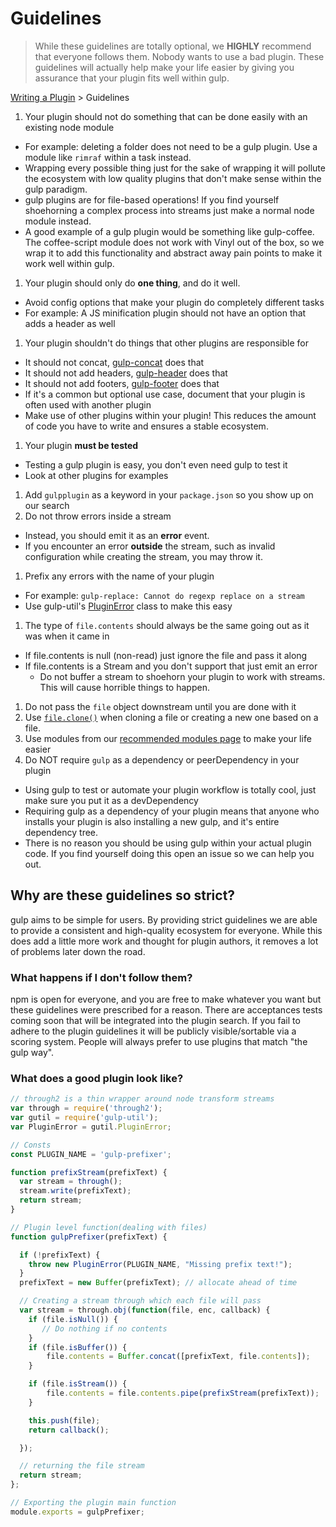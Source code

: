 # Guidelines

> While these guidelines are totally optional, we **HIGHLY** recommend that everyone follows them. Nobody wants to use a bad plugin. These guidelines will actually help make your life easier by giving you assurance that your plugin fits well within gulp.

[Writing a Plugin](README.md) > Guidelines

1. Your plugin should not do something that can be done easily with an existing node module
  - For example: deleting a folder does not need to be a gulp plugin. Use a module like `rimraf` within a task instead.
  - Wrapping every possible thing just for the sake of wrapping it will pollute the ecosystem with low quality plugins that don't make sense within the gulp paradigm.
  - gulp plugins are for file-based operations! If you find yourself shoehorning a complex process into streams just make a normal node module instead.
  - A good example of a gulp plugin would be something like gulp-coffee. The coffee-script module does not work with Vinyl out of the box, so we wrap it to add this functionality and abstract away pain points to make it work well within gulp.
1. Your plugin should only do **one thing**, and do it well.
  - Avoid config options that make your plugin do completely different tasks
  - For example: A JS minification plugin should not have an option that adds a header as well
1. Your plugin shouldn't do things that other plugins are responsible for
  - It should not concat, [gulp-concat](https://github.com/wearefractal/gulp-concat) does that
  - It should not add headers, [gulp-header](https://github.com/godaddy/gulp-header) does that
  - It should not add footers, [gulp-footer](https://github.com/godaddy/gulp-footer) does that
  - If it's a common but optional use case, document that your plugin is often used with another plugin
  - Make use of other plugins within your plugin! This reduces the amount of code you have to write and ensures a stable ecosystem.
1. Your plugin **must be tested**
  - Testing a gulp plugin is easy, you don't even need gulp to test it
  - Look at other plugins for examples
1. Add `gulpplugin` as a keyword in your `package.json` so you show up on our search
1. Do not throw errors inside a stream
  - Instead, you should emit it as an **error** event.
  - If you encounter an error **outside** the stream, such as invalid configuration while creating the stream, you may throw it.
1. Prefix any errors with the name of your plugin
  - For example: `gulp-replace: Cannot do regexp replace on a stream`
  - Use gulp-util's [PluginError](https://github.com/gulpjs/gulp-util#new-pluginerrorpluginname-message-options) class to make this easy
1. The type of `file.contents` should always be the same going out as it was when it came in
  - If file.contents is null (non-read) just ignore the file and pass it along
  - If file.contents is a Stream and you don't support that just emit an error
    - Do not buffer a stream to shoehorn your plugin to work with streams. This will cause horrible things to happen.
1. Do not pass the `file` object downstream until you are done with it
1. Use [`file.clone()`](https://github.com/wearefractal/vinyl#clone) when cloning a file or creating a new one based on a file. 
1. Use modules from our [recommended modules page](recommended-modules.md) to make your life easier
1. Do NOT require `gulp` as a dependency or peerDependency in your plugin
  - Using gulp to test or automate your plugin workflow is totally cool, just make sure you put it as a devDependency
  - Requiring gulp as a dependency of your plugin means that anyone who installs your plugin is also installing a new gulp, and it's entire dependency tree.
  - There is no reason you should be using gulp within your actual plugin code. If you find yourself doing this open an issue so we can help you out.

## Why are these guidelines so strict?

gulp aims to be simple for users. By providing strict guidelines we are able to provide a consistent and high-quality ecosystem for everyone. While this does add a little more work and thought for plugin authors, it removes a lot of problems later down the road.

### What happens if I don't follow them?

npm is open for everyone, and you are free to make whatever you want but these guidelines were prescribed for a reason. There are acceptances tests coming soon that will be integrated into the plugin search. If you fail to adhere to the plugin guidelines it will be publicly visible/sortable via a scoring system. People will always prefer to use plugins that match "the gulp way".

### What does a good plugin look like?

```js
// through2 is a thin wrapper around node transform streams
var through = require('through2');
var gutil = require('gulp-util');
var PluginError = gutil.PluginError;

// Consts
const PLUGIN_NAME = 'gulp-prefixer';

function prefixStream(prefixText) {
  var stream = through();
  stream.write(prefixText);
  return stream;
}

// Plugin level function(dealing with files)
function gulpPrefixer(prefixText) {

  if (!prefixText) {
    throw new PluginError(PLUGIN_NAME, "Missing prefix text!");
  }
  prefixText = new Buffer(prefixText); // allocate ahead of time

  // Creating a stream through which each file will pass
  var stream = through.obj(function(file, enc, callback) {
    if (file.isNull()) {
       // Do nothing if no contents
    }
    if (file.isBuffer()) {
        file.contents = Buffer.concat([prefixText, file.contents]);
    }

    if (file.isStream()) {
        file.contents = file.contents.pipe(prefixStream(prefixText));
    }

    this.push(file);
    return callback();

  });

  // returning the file stream
  return stream;
};

// Exporting the plugin main function
module.exports = gulpPrefixer;
```
